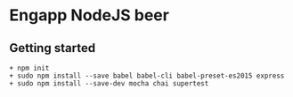 # Engapp NodeJS beer

## Getting started
```
+ npm init
+ sudo npm install --save babel babel-cli babel-preset-es2015 express   
+ sudo npm install --save-dev mocha chai supertest
```
